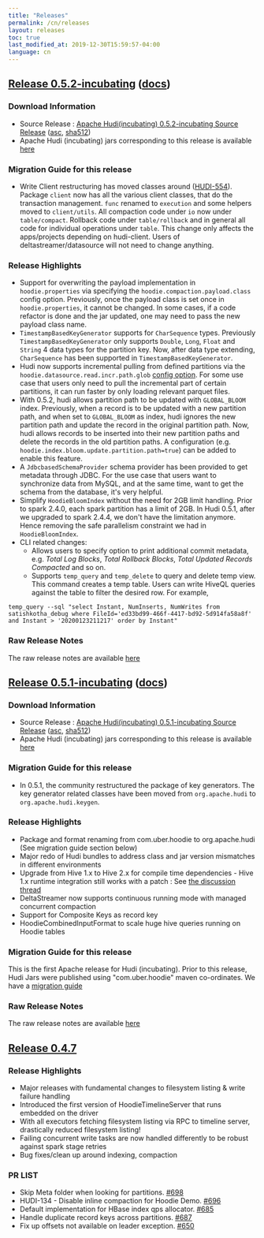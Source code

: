 ```yaml
---
title: "Releases"
permalink: /cn/releases
layout: releases
toc: true
last_modified_at: 2019-12-30T15:59:57-04:00
language: cn
---
```


## [Release 0.5.2-incubating](https://github.com/apache/incubator-hudi/releases/tag/release-0.5.2-incubating) ([docs](/docs/0.5.2-quick-start-guide.html))

### Download Information
 * Source Release : [Apache Hudi(incubating) 0.5.2-incubating Source Release](https://downloads.apache.org/incubator/hudi/0.5.2-incubating/hudi-0.5.2-incubating.src.tgz) ([asc](https://downloads.apache.org/incubator/hudi/0.5.2-incubating/hudi-0.5.2-incubating.src.tgz.asc), [sha512](https://downloads.apache.org/incubator/hudi/0.5.2-incubating/hudi-0.5.2-incubating.src.tgz.sha512))
 * Apache Hudi (incubating) jars corresponding to this release is available [here](https://repository.apache.org/#nexus-search;quick~hudi)

### Migration Guide for this release
 * Write Client restructuring has moved classes around ([HUDI-554](https://issues.apache.org/jira/browse/HUDI-554)). Package `client` now has all the various client classes, that do the transaction management. `func` renamed to `execution` and some helpers moved to `client/utils`. All compaction code under `io` now under `table/compact`. Rollback code under `table/rollback` and in general all code for individual operations under `table`. This change only affects the apps/projects depending on hudi-client. Users of deltastreamer/datasource will not need to change anything.

### Release Highlights
 * Support for overwriting the payload implementation in `hoodie.properties` via specifying the `hoodie.compaction.payload.class` config option. Previously, once the payload class is set once in `hoodie.properties`, it cannot be changed. In some cases, if a code refactor is done and the jar updated, one may need to pass the new payload class name.
 * `TimestampBasedKeyGenerator` supports for `CharSequence`  types. Previously `TimestampBasedKeyGenerator` only supports `Double`, `Long`, `Float` and `String` 4 data types for the partition key. Now, after data type extending, `CharSequence` has been supported in `TimestampBasedKeyGenerator`.
 * Hudi now supports incremental pulling from defined partitions via the `hoodie.datasource.read.incr.path.glob` [config option](https://github.com/apache/incubator-hudi/blob/master/hudi-spark/src/main/scala/org/apache/hudi/DataSourceOptions.scala#L111). For some use case that users only need to pull the incremental part of certain partitions, it can run faster by only loading relevant parquet files.
 * With 0.5.2, hudi allows partition path to be updated with `GLOBAL_BLOOM` index. Previously, when a record is to be updated with a new partition path, and when set to `GLOBAL_BLOOM` as index, hudi ignores the new partition path and update the record in the original partition path. Now, hudi allows records to be inserted into their new partition paths and delete the records in the old partition paths. A configuration (e.g. `hoodie.index.bloom.update.partition.path=true`) can be added to enable this feature.
 * A `JdbcbasedSchemaProvider` schema provider has been provided to get metadata through JDBC. For the use case that users want to synchronize data from MySQL, and at the same time, want to get the schema from the database, it's very helpful.
 * Simplify `HoodieBloomIndex` without the need for 2GB limit handling. Prior to spark 2.4.0, each spark partition has a limit of 2GB. In Hudi 0.5.1, after we upgraded to spark 2.4.4, we don't have the limitation anymore. Hence removing the safe parallelism constraint we had in` HoodieBloomIndex`.
 * CLI related changes:
   - Allows users to specify option to print additional commit metadata, e.g. *Total Log Blocks*, *Total Rollback Blocks*, *Total Updated Records Compacted* and so on.
   - Supports `temp_query` and `temp_delete` to query and delete temp view. This command creates a temp table. Users can write HiveQL queries against the table to filter the desired row. For example,
```
temp_query --sql "select Instant, NumInserts, NumWrites from satishkotha_debug where FileId='ed33bd99-466f-4417-bd92-5d914fa58a8f' and Instant > '20200123211217' order by Instant"
```

### Raw Release Notes
  The raw release notes are available [here](https://issues.apache.org/jira/secure/ReleaseNote.jspa?projectId=12322822&version=12346606)

## [Release 0.5.1-incubating](https://github.com/apache/incubator-hudi/releases/tag/release-0.5.1-incubating) ([docs](/docs/0.5.1-quick-start-guide.html))

### Download Information
 * Source Release : [Apache Hudi(incubating) 0.5.1-incubating Source Release](https://downloads.apache.org/incubator/hudi/0.5.1-incubating/hudi-0.5.1-incubating.src.tgz) ([asc](https://downloads.apache.org/incubator/hudi/0.5.1-incubating/hudi-0.5.1-incubating.src.tgz.asc), [sha512](https://downloads.apache.org/incubator/hudi/0.5.1-incubating/hudi-0.5.1-incubating.src.tgz.sha512))
 * Apache Hudi (incubating) jars corresponding to this release is available [here](https://repository.apache.org/#nexus-search;quick~hudi)

### Migration Guide for this release
 * In 0.5.1, the community restructured the package of key generators. The key generator related classes have been moved from `org.apache.hudi` to `org.apache.hudi.keygen`. 

### Release Highlights
 * Package and format renaming from com.uber.hoodie to org.apache.hudi (See migration guide section below)
 * Major redo of Hudi bundles to address class and jar version mismatches in different environments
 * Upgrade from Hive 1.x to Hive 2.x for compile time dependencies - Hive 1.x runtime integration still works with a patch : See [the discussion thread](https://lists.apache.org/thread.html/48b3f0553f47c576fd7072f56bb0d8a24fb47d4003880d179c7f88a3@%3Cdev.hudi.apache.org%3E)
 * DeltaStreamer now supports continuous running mode with managed concurrent compaction
 * Support for Composite Keys as record key
 * HoodieCombinedInputFormat to scale huge hive queries running on Hoodie tables

### Migration Guide for this release
 This is the first Apache release for Hudi (incubating). Prior to this release, Hudi Jars were published using "com.uber.hoodie" maven co-ordinates. We have a [migration guide](https://cwiki.apache.org/confluence/display/HUDI/Migration+Guide+From+com.uber.hoodie+to+org.apache.hudi)

### Raw Release Notes
 The raw release notes are available [here](https://jira.apache.org/jira/secure/ReleaseNote.jspa?projectId=12322822&version=12346087)

## [Release 0.4.7](https://github.com/apache/incubator-hudi/releases/tag/hoodie-0.4.7)

### Release Highlights

 * Major releases with fundamental changes to filesystem listing & write failure handling
 * Introduced the first version of HoodieTimelineServer that runs embedded on the driver
 * With all executors fetching filesystem listing via RPC to timeline server, drastically reduced filesystem listing!
 * Failing concurrent write tasks are now handled differently to be robust against spark stage retries
 * Bug fixes/clean up around indexing, compaction

### PR LIST

- Skip Meta folder when looking for partitions. [#698](https://github.com/apache/incubator-hudi/pull/698)
- HUDI-134 - Disable inline compaction for Hoodie Demo. [#696](https://github.com/apache/incubator-hudi/pull/696)
- Default implementation for HBase index qps allocator. [#685](https://github.com/apache/incubator-hudi/pull/685)
- Handle duplicate record keys across partitions. [#687](https://github.com/apache/incubator-hudi/pull/687)
- Fix up offsets not available on leader exception. [#650](https://github.com/apache/incubator-hudi/pull/650)
